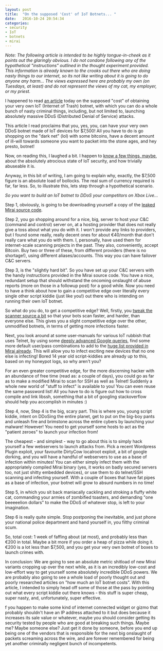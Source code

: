 ```yaml
---
layout: post
title:  "On the supposed 'Cost' of IoT Botnets... "
date:   2016-10-24 20:54:34
categories:
- security
- IoT
- botnets
- mirai
---
```

*Note: The following article is intended to be highly tongue-in-cheek as it points out the glaringly obvious. I do not condone following any of the hypothetical "instructions" outlined in the thought experiment provided. This information is already known to the crooks out there who are doing nasty things to our internet, so its not like writing about it is going to do anyone any harm... The views expressed here are probably my own (on Tuesdays, at least) and do not represent the views of my cat, my employer, or my priest.*

I happened to read [an article][zh-article] today on the supposed "cost" of obtaining your very own IoT (Internet of Trash) botnet, with which you can do a whole bunch of nasty criminal things, including, but not limited to, launching absolutely massive DDoS (Distributed Denial of Service) attacks.

This article I read proclaims that you, yes, you, can have your very own DDoS botnet made of IoT devices for $7,500! All you have to do is go shopping on the "dark net" (lol) with some bitcoins, have a decent amount of ill-will towards someone you want to packet into the stone ages, and hey presto, botnet!

Now, on reading this, I laughed a bit. I happen to [know a few things, maybe][steelconvideo], about the absolutely atrocious state of IoT security, and how trivially abuseable it is.

Anyway, in this bit of writing, I am going to explain why, exactly, the $7,500 figure is an absolute load of bollocks. The real sum of currency required is far, far less. So, to illustrate this, lets step through a hypothetical scenario.

*So you want to build an IoT botnet to DDoS your competitors on Xbox Live...*  

Step 1, obviously, is going to be downloading yourself a copy of the [leaked Mirai source code][miraisrc].

Step 2, you go shopping around for a nice, big, server to host your C&C (command and control) server on, at a hosting provider that does not really give a toss about what you do with it. I won't provide any links to providers, but I found some really, really decent ones for about €40/month that don't really care what you do with them. I, personally, have used them for internet-scale scanning projects in the past. They also, conveniently, accept Bitcoin. Buy two or three of these, from different providers (there is no shortage!), using different aliases/accounts. This way you can have failover C&C servers.

Step 3, is the "slightly hard bit". So you have set up your C&C servers with the handy instructions provided in the Mirai source code. You have a nice, redundant setup that should withstand the oncoming onslaught of abuse reports (more on those in a followup post) for a good while. Now you need to have a think about how to gain a competitive edge over literally every single other script kiddie (just like you!) out there who is intending on running their own IoT botnet.

So what do you do, to get a competitive edge? Well, firstly, you [tweak the scanner source a bit][tweaksrc] so that your bots scan faster, and harder, than everyone else. This gives you a slight competitive edge over the other, unmodified botnets, in terms of getting more infections faster.

Next, you look around at some user-manuals for various IoT rubbish that uses Telnet, by using some [deeply advanced Google queries][googlehax], find some more default user/pass combinations to add to the [huge list provided in Mirai already][mirailist]. This will allow you to infect exciting new devices that no one else is infecting! Bored 14 year old script-kiddies are already up to this, based on my honeypot logs, so why aren't you?

For an even greater competitive edge, for the more discerning hacker with an abundance of free time (read as: a couple of days), you could go as far as to make a modified Mirai to scan for SSH as well as Telnet! Suddenly a whole new world of "stuff to infect" is available to you! You can even reuse the same password list! All you have to do is figure out how to cross compile and link libssh, something that a bit of googling stackoverflow should help you accomplish in minutes :)

Step 4, now, Step 4 is the big, scary part. This is where you, young script kiddie, intent on DDoSing the entire planet, get to put on the big-boy pants and unleash fire and brimstone across the entire cybers by launching your malware! However! You need to get yourself some hosts to act as the "patient zeroes" to launch your infection from!

The cheapest - and simplest - way to go about this is to simply hack yourself a few webservers to launch attacks from. Pick a recent Wordpress Plugin exploit, your favourite DirtyCow localroot exploit, a bit of google dorking, and you will have a handful of webservers to use as a base of infection within minutes! You can either simply infect them with the appropriately compiled Mirai binary (yes, it works on badly secured servers too, not just shitty embedded devices), or use them to do telnet/SSH scanning and infecting yourself. With a couple of boxes that have fat pipes as a base of infection, your botnet will grow to absurd numbers in no time!

Step 5, in which you sit back maniacally cackling and stroking a fluffy white cat, commanding your armies of zombified toasters, and demanding "one beeeeelion dollars" to make the DDoS of whatever stop, is left to your imagination.

Step 6 is really quite simple. Stop postponing the inevitable, and just phone your national police department and hand yourself in, you filthy criminal scum.

So, total cost: 1 week of faffing about (at most), and probably less than €200 in total. Maybe a bit more if you order a heap of pizza while doing it. €200 is a lot less than $7,500, and you get your very own botnet of boxes to launch crimes with.

In conclusion: We are going to see an absolute metric shitload of new Mirai variants cropping up over the next while, as it is an incredibly low-cost and low-effort way to get yourself some absolutely incredible DDoS powers. We are probably also going to see a whole load of poorly thought out and poorly researched articles on "how much an IoT botnet costs". With this article, I intended to simply head off some of those at the pass by pointing out what every script kiddie out there knows - this stuff is super cheap, super nasty, and, unfortunately, super effective.

f you happen to make some kind of internet connected widget or gizmo that probably shouldn't have an IP address attached to it but does because it increases its sale value or whatever, maybe you should consider getting its security tested by people who are good at breaking such things. Maybe me? Maybe someone else? Just get it done by someone, before you end up being one of the vendors that is responsible for the next big onslaught of packets screaming across the wire, and are forever remembered for being yet another criminally negligent bunch of incompetents.

[zh-article]: http://www.zerohedge.com/news/2016-10-24/want-hack-planet-iot-cannon-bring-down-web-can-be-yours-7500
[steelconvideo]: https://www.youtube.com/watch?v=15ZMWldUIx8
[miraisrc]: https://github.com/0x27/linux.mirai
[tweaksrc]: https://github.com/0x27/linux.mirai/blob/master/mirai/bot/scanner.h#L11,L12
[googlehax]: http://lmgtfy.com/?q=filetype%3Apdf+%22default+password%22+%22telnet%22
[mirailist]: http://github.com/0x27/linux.mirai/blob/master/mirai/bot/scanner.c#L123,L185

